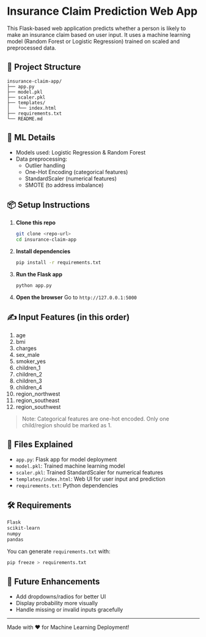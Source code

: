 # Insurance Claim Prediction Web App

This Flask-based web application predicts whether a person is likely to make an insurance claim based on user input. It uses a machine learning model (Random Forest or Logistic Regression) trained on scaled and preprocessed data.

## 🚀 Project Structure

```
insurance-claim-app/
├── app.py
├── model.pkl
├── scaler.pkl
├── templates/
│   └── index.html
├── requirements.txt
└── README.md
```

## 🧠 ML Details

- Models used: Logistic Regression & Random Forest
- Data preprocessing:
  - Outlier handling
  - One-Hot Encoding (categorical features)
  - StandardScaler (numerical features)
  - SMOTE (to address imbalance)

## 📦 Setup Instructions

1. **Clone this repo**
   ```bash
   git clone <repo-url>
   cd insurance-claim-app
   ```

2. **Install dependencies**
   ```bash
   pip install -r requirements.txt
   ```

3. **Run the Flask app**
   ```bash
   python app.py
   ```

4. **Open the browser**
   Go to `http://127.0.0.1:5000`

## ✍️ Input Features (in this order)

1. age
2. bmi
3. charges
4. sex_male
5. smoker_yes
6. children_1
7. children_2
8. children_3
9. children_4
10. region_northwest
11. region_southeast
12. region_southwest

> Note: Categorical features are one-hot encoded. Only one child/region should be marked as 1.

## 📂 Files Explained

- `app.py`: Flask app for model deployment
- `model.pkl`: Trained machine learning model
- `scaler.pkl`: Trained StandardScaler for numerical features
- `templates/index.html`: Web UI for user input and prediction
- `requirements.txt`: Python dependencies

## 🛠️ Requirements

```txt
Flask
scikit-learn
numpy
pandas
```

You can generate `requirements.txt` with:
```bash
pip freeze > requirements.txt
```

## 📌 Future Enhancements

- Add dropdowns/radios for better UI
- Display probability more visually
- Handle missing or invalid inputs gracefully

---

Made with ❤️ for Machine Learning Deployment!


